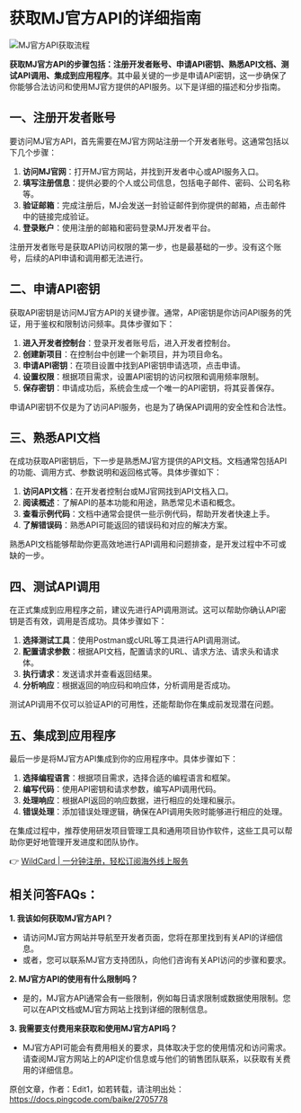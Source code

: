 # 获取MJ官方API的详细指南

![MJ官方API获取流程](https://bbtdd.com/img/1305582606048.webp)

**获取MJ官方API的步骤包括：注册开发者账号、申请API密钥、熟悉API文档、测试API调用、集成到应用程序**。其中最关键的一步是申请API密钥，这一步确保了你能够合法访问和使用MJ官方提供的API服务。以下是详细的描述和分步指南。

## 一、注册开发者账号

要访问MJ官方API，首先需要在MJ官方网站注册一个开发者账号。这通常包括以下几个步骤：

1. **访问MJ官网**：打开MJ官方网站，并找到开发者中心或API服务入口。
2. **填写注册信息**：提供必要的个人或公司信息，包括电子邮件、密码、公司名称等。
3. **验证邮箱**：完成注册后，MJ会发送一封验证邮件到你提供的邮箱，点击邮件中的链接完成验证。
4. **登录账户**：使用注册的邮箱和密码登录MJ开发者平台。

注册开发者账号是获取API访问权限的第一步，也是最基础的一步。没有这个账号，后续的API申请和调用都无法进行。

## 二、申请API密钥

获取API密钥是访问MJ官方API的关键步骤。通常，API密钥是你访问API服务的凭证，用于鉴权和限制访问频率。具体步骤如下：

1. **进入开发者控制台**：登录开发者账号后，进入开发者控制台。
2. **创建新项目**：在控制台中创建一个新项目，并为项目命名。
3. **申请API密钥**：在项目设置中找到API密钥申请选项，点击申请。
4. **设置权限**：根据项目需求，设置API密钥的访问权限和调用频率限制。
5. **保存密钥**：申请成功后，系统会生成一个唯一的API密钥，将其妥善保存。

申请API密钥不仅是为了访问API服务，也是为了确保API调用的安全性和合法性。

## 三、熟悉API文档

在成功获取API密钥后，下一步是熟悉MJ官方提供的API文档。文档通常包括API的功能、调用方式、参数说明和返回格式等。具体步骤如下：

1. **访问API文档**：在开发者控制台或MJ官网找到API文档入口。
2. **阅读概述**：了解API的基本功能和用途，熟悉常见术语和概念。
3. **查看示例代码**：文档中通常会提供一些示例代码，帮助开发者快速上手。
4. **了解错误码**：熟悉API可能返回的错误码和对应的解决方案。

熟悉API文档能够帮助你更高效地进行API调用和问题排查，是开发过程中不可或缺的一步。

## 四、测试API调用

在正式集成到应用程序之前，建议先进行API调用测试。这可以帮助你确认API密钥是否有效，调用是否成功。具体步骤如下：

1. **选择测试工具**：使用Postman或cURL等工具进行API调用测试。
2. **配置请求参数**：根据API文档，配置请求的URL、请求方法、请求头和请求体。
3. **执行请求**：发送请求并查看返回结果。
4. **分析响应**：根据返回的响应码和响应体，分析调用是否成功。

测试API调用不仅可以验证API的可用性，还能帮助你在集成前发现潜在问题。

## 五、集成到应用程序

最后一步是将MJ官方API集成到你的应用程序中。具体步骤如下：

1. **选择编程语言**：根据项目需求，选择合适的编程语言和框架。
2. **编写代码**：使用API密钥和请求参数，编写API调用代码。
3. **处理响应**：根据API返回的响应数据，进行相应的处理和展示。
4. **错误处理**：添加错误处理逻辑，确保在API调用失败时能够进行相应的处理。

在集成过程中，推荐使用研发项目管理工具和通用项目协作软件，这些工具可以帮助你更好地管理开发进度和团队协作。

👉 [WildCard | 一分钟注册，轻松订阅海外线上服务](https://bbtdd.com/WildCard)

## 相关问答FAQs：

**1. 我该如何获取MJ官方API？**

- 请访问MJ官方网站并导航至开发者页面，您将在那里找到有关API的详细信息。
- 或者，您可以联系MJ官方支持团队，向他们咨询有关API访问的步骤和要求。

**2. MJ官方API的使用有什么限制吗？**

- 是的，MJ官方API通常会有一些限制，例如每日请求限制或数据使用限制。您可以在API文档或MJ官方网站上找到详细的限制信息。

**3. 我需要支付费用来获取和使用MJ官方API吗？**

- MJ官方API可能会有费用相关的要求，具体取决于您的使用情况和访问需求。请查阅MJ官方网站上的API定价信息或与他们的销售团队联系，以获取有关费用的详细信息。

原创文章，作者：Edit1，如若转载，请注明出处：https://docs.pingcode.com/baike/2705778